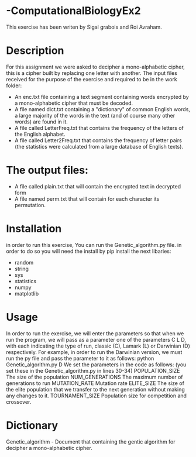 # -ComputationalBiologyEx2
This exercise has been writen by Sigal grabois and Roi Avraham.
# Description
For this assignment we were asked to decipher a mono-alphabetic cipher, this is a cipher built by replacing one letter with another.
The input files received for the purpose of the exercise and required to be in the work folder:
- An enc.txt file containing a text segment containing words encrypted by a mono-alphabetic cipher that must be decoded.
- A file named dict.txt containing a "dictionary" of common English words, a large majority of the words in the text (and of course many other words) are found in it.
- A file called LetterFreq.txt that contains the frequency of the letters of the English alphabet.
- A file called Letter2Freq.txt that contains the frequency of letter pairs (the statistics were calculated from a large database of English texts).

# The output files:
- A file called plain.txt that will contain the encrypted text in decrypted form
- A file named perm.txt that will contain for each character its permutation.

# Installation
in order to run this exercise, You can run the Genetic_algorithm.py file. 
in order to do so you will need the install by pip install the next libaries:
* random
* string
* sys
* statistics
* numpy
* matplotlib

# Usage
In order to run the exercise, we will enter the parameters so that when we run the program, we will pass as a parameter 
one of the parameters C L D, with each indicating the type of run, classic (C), Lamark (L) or Darwinian (D) respectively.
For example, in order to run the Darwinian version, we must run the py file and pass the parameter to it as follows: 
python Genetic_algorithm.py D
We set the parameters in the code as follows: (you set these in the Genetic_algorithm.py in lines 30-34)
POPULATION_SIZE The size of the population
NUM_GENERATIONS The maximum number of generations to run
MUTATION_RATE Mutation rate
ELITE_SIZE The size of the elite population that we transfer to the next generation without making any changes to it.
TOURNAMENT_SIZE Population size for competition and crossover.

# Dictionary
Genetic_algorithm - Document that containing the gentic algorithm for decipher a mono-alphabetic cipher.